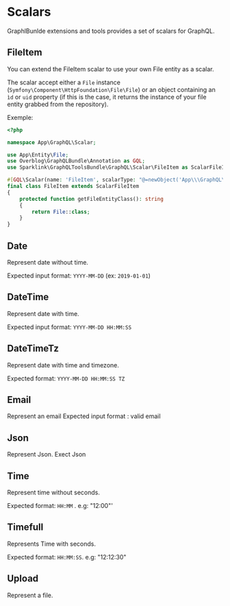 
Scalars
=======

GraphlBunlde extensions and tools provides a set of scalars for GraphQL.

FileItem
------

You can extend the FileItem scalar to use your own File entity as a scalar.

The scalar accept either a `File` instance (`Symfony\Component\HttpFoundation\File\File`) or an object containing an `ìd` or `uid` property (if this is the case, it returns the instance of your file entity grabbed from the repository).

Exemple:

```php
<?php

namespace App\GraphQL\Scalar;

use App\Entity\File;
use Overblog\GraphQLBundle\Annotation as GQL;
use Sparklink\GraphQLToolsBundle\GraphQL\Scalar\FileItem as ScalarFileItem;

#[GQL\Scalar(name: 'FileItem', scalarType: "@=newObject('App\\\GraphQL\\\Scalar\\\FileItem', [service('doctrine')])")]
final class FileItem extends ScalarFileItem
{
    protected function getFileEntityClass(): string
    {
        return File::class;
    }
}
```

Date
------
Represent date without time.

Expected input format: `YYYY-MM-DD` (ex: `2019-01-01`)

DateTime
------
Represent date with time.

Expected input format: `YYYY-MM-DD HH:MM:SS`

DateTimeTz
------
Represent date with time and timezone.

Expected format: `YYYY-MM-DD HH:MM:SS TZ`

Email
------
Represent an email
Expected input format : valid email

Json
------
Represent Json.
Exect Json 

Time
------
Represent time without seconds.

Expected format: `HH:MM` . e.g: "12:00"'

Timefull
------
Represents Time with seconds. 

Expected format: `HH:MM:SS`. e.g: "12:12:30"

Upload
------
Represent a file.